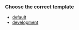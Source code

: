 ### Choose the correct template

- [default](./PULL_REQUEST_TEMPLATE/default.md)
- [development](./PULL_REQUEST_TEMPLATE/development.md)
